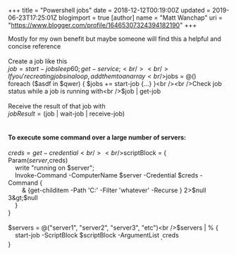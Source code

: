 +++
title = "Powershell jobs"
date = 2018-12-12T00:19:00Z
updated = 2019-06-23T17:25:01Z
blogimport = true 
[author]
	name = "Matt Wanchap"
	uri = "https://www.blogger.com/profile/16465307324394182190"
+++

Mostly for my own benefit but maybe someone will find this a helpful and concise reference<br /><br />Create a job like this<br />$job = start-job {sleep 60; get-service;}<br /><br />If you're creating jobs in a loop, add them to an array<br />$jobs = @()<br />foreach ($asdf in $qwer) { $jobs += start-job {...} }<br /><br />Check job status while a job is running with<br />$job | get-job<br /><br />Receive the result of that job with<br />$jobResult = ($job | wait-job | receive-job)<br /><br /><h4>To execute some command over a large number of servers:</h4>$creds = get-credential<br /><br />$scriptBlock = {<br />Param($server,$creds)<br />&nbsp; &nbsp; write "running on $server";<br />&nbsp; &nbsp; Invoke-Command -ComputerName $server -Credential $creds -Command {<br />&nbsp; &nbsp; &nbsp; &nbsp; &amp; {get-childitem -Path 'C:\' -Filter 'whatever' -Recurse } 2&gt;$null 3&gt;$null<br />&nbsp; &nbsp; }<br />}<br /><br />$servers = @("server1", "server2", "server3", "etc")<br />$servers | % {<br />&nbsp; &nbsp; start-job -ScriptBlock $scriptBlock -ArgumentList $_,$creds<br />}
